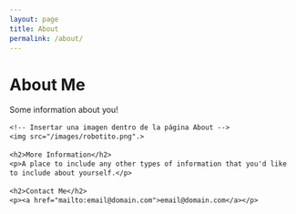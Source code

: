 ```yaml
---
layout: page
title: About
permalink: /about/
---
```


<div class="page-about">
    <h1>About Me</h1>
    <p>Some information about you!</p>

    <!-- Insertar una imagen dentro de la página About -->
    <img src="/images/robotito.png".>

    <h2>More Information</h2>
    <p>A place to include any other types of information that you'd like to include about yourself.</p>

    <h2>Contact Me</h2>
    <p><a href="mailto:email@domain.com">email@domain.com</a></p>
</div>
